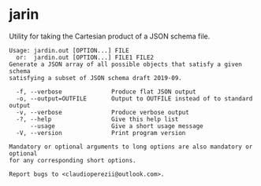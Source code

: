# jarin

Utility for taking the Cartesian product of a JSON schema file.

    Usage: jardin.out [OPTION...] FILE
      or:  jardin.out [OPTION...] FILE1 FILE2
    Generate a JSON array of all possible objects that satisfy a given schema
    satisfying a subset of JSON schema draft 2019-09.

      -f, --verbose              Produce flat JSON output
      -o, --output=OUTFILE       Output to OUTFILE instead of to standard output
      -v, --verbose              Produce verbose output
      -?, --help                 Give this help list
          --usage                Give a short usage message
      -V, --version              Print program version

    Mandatory or optional arguments to long options are also mandatory or optional
    for any corresponding short options.

    Report bugs to <claudioperezii@outlook.com>.
 

